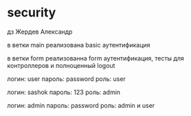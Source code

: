 # security
дз Жердев Александр 

в ветки main реализована basic аутентификация

в ветки form реализованна form аутентификация, тесты для контроллеров и полноценный logout


логин: user пароль: password роль: user 

логин: sashok пароль: 123 роль: admin 

логин: admin пароль: password роль: admin и user 
